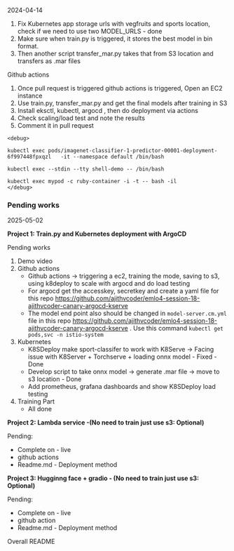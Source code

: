 2024-04-14

1. Fix Kubernetes app storage urls with vegfruits and sports location, check if we need to use two MODEL_URLS - done
2. Make sure when train.py is triggered, it stores the best model in bin format.
3. Then another script transfer_mar.py takes that from S3 location and transfers as .mar files

Github actions
1. Once pull request is triggered github actions is triggered, Open an EC2 instance
2. Use train.py, transfer_mar.py and get the final models after training in S3
3. Install eksctl, kubectl, argocd , then do deployment via actions
4. Check scaling/load test and note the results
5. Comment it in pull request

```
<debug>

kubectl exec pods/imagenet-classifier-1-predictor-00001-deployment-6f997448fpxqzl   -it --namespace default /bin/bash

kubectl exec --stdin --tty shell-demo -- /bin/bash

kubectl exec mypod -c ruby-container -i -t -- bash -il
</debug>
```

### Pending works

2025-05-02

**Project 1: Train.py and Kubernetes deployment with ArgoCD**

Pending works

1. Demo video
2. Github actions
    - Github actions -> triggering a ec2, training the mode, saving to s3, using k8deploy to scale with argocd and do load testing
    - For argocd get the accesskey, secretkey and create a yaml file for this repo https://github.com/ajithvcoder/emlo4-session-18-ajithvcoder-canary-argocd-kserve
    - The model end point also should be changed in `model-server.cm.yml` file in this repo https://github.com/ajithvcoder/emlo4-session-18-ajithvcoder-canary-argocd-kserve . Use this command `kubectl get pods,svc -n istio-system`
3. Kubernetes
    - K8SDeploy make sport-classifer to work with K8Serve -> Facing issue with K8Server + Torchserve + loading onnx model - Fixed - Done
    - Develop script to take onnx model -> generate .mar file -> move to s3 location - Done
    - Add prometheus, grafana dashboards and show K8SDeploy load testing
4. Training Part
    - All done


**Project 2: Lambda service -(No need to train just use s3: Optional)**

Pending:
- Complete on - live 
- github actions
- Readme.md - Deployment method

**Project 3: Hugginng face + gradio - (No need to train just use s3: Optional)**

Pending:
- Complete on - live 
- github action
- Readme.md - Deployment method

Overall README
